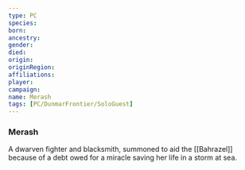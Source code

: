 ```yaml
---
type: PC
species:
born:
ancestry:
gender:
died:
origin:
originRegion:
affiliations:
player:
campaign:
name: Merash
tags: [PC/DunmarFrontier/SoloGuest]
---
```

### Merash

A dwarven fighter and blacksmith, summoned to aid the [[Bahrazel]] because of a debt owed for a miracle saving her life in a storm at sea. 